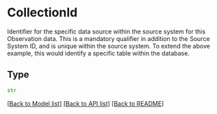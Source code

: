 # CollectionId

Identifier for the specific data source within the source system for this Observation data. This is a mandatory qualifier in addition to the Source System ID, and is unique within the source system. To extend the above example, this would identify a specific table within the database.

## Type
```python
str
```


[[Back to Model list]](../../../../README.md#models-v1-link) [[Back to API list]](../../../../README.md#apis-v1-link) [[Back to README]](../../../../README.md)
